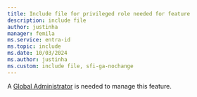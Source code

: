 ```yaml
---
title: Include file for privileged role needed for feature
description: include file
author: justinha
manager: femila
ms.service: entra-id
ms.topic: include
ms.date: 10/03/2024
ms.author: justinha
ms.custom: include file, sfi-ga-nochange
---
```


A [Global Administrator](~/identity/role-based-access-control/permissions-reference.md#global-administrator) is needed to manage this feature.